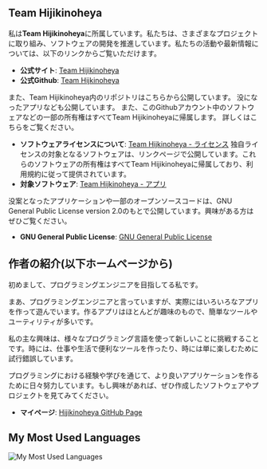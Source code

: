 ## Team Hijikinoheya

私は**Team Hijikinoheya**に所属しています。私たちは、さまざまなプロジェクトに取り組み、ソフトウェアの開発を推進しています。私たちの活動や最新情報については、以下のリンクからご覧いただけます。
- **公式サイト**: [Team Hijikinoheya](https://home.hijikinoheya.com)
- **公式Github**: [Team Hijkinoheya](https://github.com/Team-Hijikinoheya)

また、Team Hijikinoheya内のリポジトリはこちらから公開しています。
没になったアプリなども公開しています。
また、このGithubアカウント中のソフトウェアなどの一部の所有権はすべてTeam Hijikinoheyaに帰属します。
詳しくはこちらをご覧ください。
- **ソフトウェアライセンスについて**: [Team Hijkinoheya - ライセンス](https://home.hijikinoheya.com/license.php)
独自ライセンスの対象となるソフトウェアは、リンクページで公開しています。これらのソフトウェアの所有権はすべてTeam Hijikinoheyaに帰属しており、利用規約に従って提供されています。
- **対象ソフトウェア**: [Team Hijkinoheya - アプリ](https://home.hijikinoheya.com/links.php)
  
没案となったアプリケーションや一部のオープンソースコードは、GNU General Public License version 2.0のもとで公開しています。興味がある方はぜひご覧ください。
- **GNU General Public License**: [GNU General Public License](https://www.gnu.org/licenses/old-licenses/gpl-2.0.html)

## 作者の紹介(以下ホームページから)
初めまして、プログラミングエンジニアを目指してる私です。

まあ、プログラミングエンジニアと言っていますが、実際にはいろいろなアプリを作って遊んでいます。作るアプリはほとんどが趣味のもので、簡単なツールやユーティリティが多いです。

私の主な興味は、様々なプログラミング言語を使って新しいことに挑戦することです。時には、仕事や生活で便利なツールを作ったり、時には単に楽しむために試行錯誤しています。

プログラミングにおける経験や学びを通じて、より良いアプリケーションを作るために日々努力しています。もし興味があれば、ぜひ作成したソフトウェアやプロジェクトを見てみてください。

- **マイページ**: [Hijikinoheya GitHub Page](https://hijikinoheya.github.io/)

## My Most Used Languages
![My Most Used Languages](https://github-readme-stats.vercel.app/api/top-langs/?username=Hijikinoheya&layout=compact&theme=dark)
